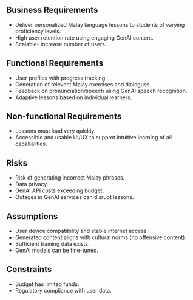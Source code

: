 ## Business Requirements
- Deliver personalized Malay language lessons to students of varying proficiency levels.
- High user retention rate using engaging GenAI content.
- Scalable- increase number of users.

## Functional Requirements
- User profiles with progress tracking.
- Generation of relevent Malay exercises and dialogues.
- Feedback on pronunciation/speech using GenAI speech recognition.
- Adaptive lessons based on individual learners.

## Non-functional Requirements
- Lessons must load very quickly.
- Accessible and usable UI/UX to supprot intuitive learning of all capabalities.

## Risks
- Risk of generating incorrect Malay phrases.
- Data privacy.
- GenAI API costs exceeding budget.
- Outages in GenAI services can disrupt lessons.


## Assumptions
- User device compatibility and stable internet access.
- Generated content aligns with cultural norms (no offensive content).
- Sufficient training data exists.
- GenAI models can be fine-tuned.

## Constraints
- Budget has limited funds.
- Regulatory compliance with user data.
